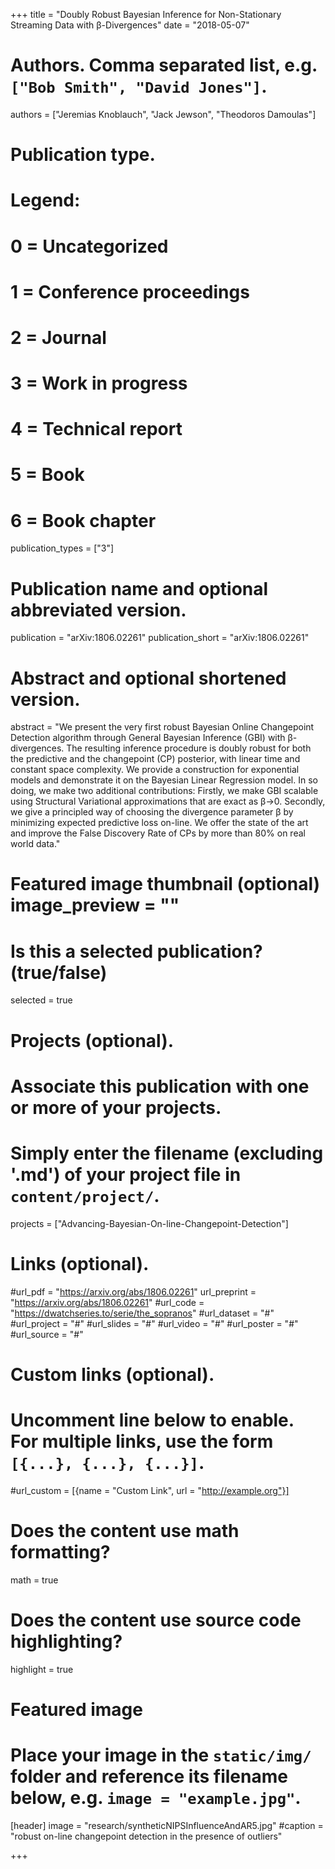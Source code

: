 +++
title = "Doubly Robust Bayesian Inference for Non-Stationary Streaming Data with β-Divergences"
date = "2018-05-07"

# Authors. Comma separated list, e.g. `["Bob Smith", "David Jones"]`.
authors = ["Jeremias Knoblauch", "Jack Jewson", "Theodoros Damoulas"]

# Publication type.
# Legend:
# 0 = Uncategorized
# 1 = Conference proceedings
# 2 = Journal
# 3 = Work in progress
# 4 = Technical report
# 5 = Book
# 6 = Book chapter
publication_types = ["3"]

# Publication name and optional abbreviated version.
publication = "arXiv:1806.02261"
publication_short = "arXiv:1806.02261"

# Abstract and optional shortened version.
abstract = "We present the very first robust Bayesian Online Changepoint Detection algorithm through General Bayesian Inference (GBI) with β-divergences. The resulting inference procedure is doubly robust for both the predictive and the changepoint (CP) posterior, with linear time and constant space complexity. We provide a construction for exponential models and demonstrate it on the Bayesian Linear Regression model. In so doing, we make two additional contributions: Firstly, we make GBI scalable using Structural Variational approximations that are exact as β→0. Secondly, we give a principled way of choosing the divergence parameter β by minimizing expected predictive loss on-line. We offer the state of the art and improve the False Discovery Rate of CPs by more than 80% on real world data."

# Featured image thumbnail (optional) image_preview = ""

# Is this a selected publication? (true/false)
selected = true

# Projects (optional).
#   Associate this publication with one or more of your projects.
#   Simply enter the filename (excluding '.md') of your project file in `content/project/`.
projects = ["Advancing-Bayesian-On-line-Changepoint-Detection"]

# Links (optional).
#url_pdf = "https://arxiv.org/abs/1806.02261"
url_preprint = "https://arxiv.org/abs/1806.02261"
#url_code = "https://dwatchseries.to/serie/the_sopranos"
#url_dataset = "#"
#url_project = "#"
#url_slides = "#"
#url_video = "#"
#url_poster = "#"
#url_source = "#"

# Custom links (optional).
#   Uncomment line below to enable. For multiple links, use the form `[{...}, {...}, {...}]`.
#url_custom = [{name = "Custom Link", url = "http://example.org"}]

# Does the content use math formatting?
math = true

# Does the content use source code highlighting?
highlight = true

# Featured image
# Place your image in the `static/img/` folder and reference its filename below, e.g. `image = "example.jpg"`.
[header]
image = "research/syntheticNIPSInfluenceAndAR5.jpg"
#caption = "robust on-line changepoint detection in the presence of outliers"

+++


